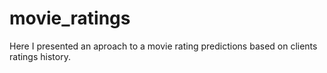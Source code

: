 # movie_ratings

Here I presented an aproach to a movie rating predictions based on clients ratings history.
